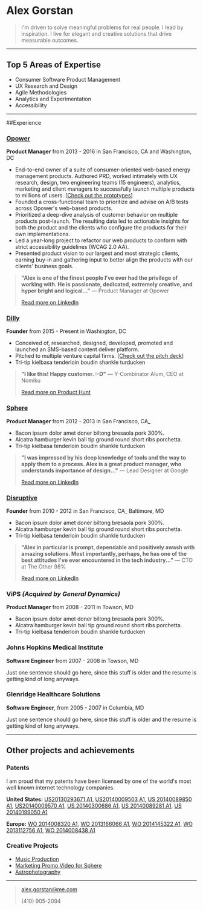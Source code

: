 # Alex Gorstan
>I'm driven to solve meaningful problems for real people. I lead by inspiration. I live for elegant and creative solutions that drive measurable outcomes.

-----------------------------------------------------------------------------------------------
## Top 5 Areas of Expertise
- Consumer Software Product Management
- UX Research and Design
- Agile Methodologies
- Analytics and Experimentation
- Accessibility
-----------------------------------------------------------------------------------------------
##Experience

### [Opower](http://www.opower.com)
**Product Manager** from 2013 - 2016 in San Francisco, CA and Washington, DC

* End-to-end owner of a suite of consumer-oriented web-based energy management products. Authored PRD, worked intimately with UX research, design, two engineering teams (15 engineers), analytics, marketing and client managers to successfully launch multiple products to millions of users. [[Check out the prototypes](https://ux.opower.com/ux-prototypes/)]
* Founded a cross-functional team to prioritize and advise on A/B tests across Opower's web-based products.
* Prioritized a deep-dive analysis of customer behavior on multiple products post-launch. The resulting data led to actionable insights for both the product and the clients who configure the products for their own implementations.
* Led a year-long project to refactor our web products to conform with strict accessibility guidelines (WCAG 2.0 AA).
* Presented product vision to our largest and most strategic clients, earning buy-in and gathering input to better align the products with our clients' business goals.

>**"Alex is one of the finest people I've ever had the privilege of working with. He is passionate, dedicated, extremely creative, and hyper bright and logical..."** — Product Manager at Opower
>
> [Read more on LinkedIn](www.google.com)

### [Dilly](http://www.dilly.co)
**Founder** from 2015 - Present in Washington, DC

* Conceived of, researched, designed, developed, promoted and launched an SMS-based content deliver platform.
* Pitched to multiple venture capital firms. [[Check out the pitch deck](www)]
* Tri-tip kielbasa tenderloin boudin shankle turducken

>**"I like this! Happy customer. :-D"** — Y-Combinator Alum, CEO at Nomiku
>
>  [Read more on Product Hunt](www.google.com)

### [Sphere](http://www.thesphere.com)
**Product Manager** from 2012 - 2013 in San Francisco, CA_
* Bacon ipsum dolor amet doner biltong bresaola pork 300%.
* Alcatra hamburger kevin ball tip ground round short ribs porchetta.
* Tri-tip kielbasa tenderloin boudin shankle turducken

>**"I was impressed by his deep knowledge of tools and the way to apply them to a process. Alex is a great product manager, who understands importance of design..."** — Lead Designer at Google 
>
>[Read more on LinkedIn](www.google.com)

### [Disruptive](http://www.dsrp.tv)
**Founder** from 2010 - 2012 in San Francisco, CA_ Baltimore, MD
* Bacon ipsum dolor amet doner biltong bresaola pork 300%.
* Alcatra hamburger kevin ball tip ground round short ribs porchetta.
* Tri-tip kielbasa tenderloin boudin shankle turducken

>**"Alex in particular is prompt, dependable and positively awash with amazing solutions. Most importantly, perhaps, he has one of the best attitudes I've ever encountered in the tech industry..."** — CTO at The Other 98%
>
>  [Read more on LinkedIn](www.google.com)

### ViPS _(Acquired by General Dynamics)_
**Product Manager** from 2008 - 2011 in Towson, MD

* Bacon ipsum dolor amet doner biltong bresaola pork 300%.
* Alcatra hamburger kevin ball tip ground round short ribs porchetta.
* Tri-tip kielbasa tenderloin boudin shankle turducken

### Johns Hopkins Medical Institute
**Software Engineer** from 2007 - 2008 in Towson, MD

Just one sentence should go here, since this stuff is older and the resume is getting kind of long anyways.
### Glenridge Healthcare Solutions
**Software Engineer**, from 2005 - 2007 in Columbia, MD

Just one sentence should go here, since this stuff is older and the resume is getting kind of long anyways.

-----------------------------------------------------------------------------------------------
## Other projects and achievements
### Patents
I am proud that my patents have been licensed by one of the world's most well known internet technology companies.

**United States:**
[US20130293671 A1](http://appft1.uspto.gov/netacgi/nph-Parser?Sect1=PTO1&Sect2=HITOFF&d=PG01&p=1&u=/netahtml/PTO/srchnum.html&r=1&f=G&l=50&s1=20130293671.PGNR.), [US20140009503 A1](http://appft1.uspto.gov/netacgi/nph-Parser?Sect1=PTO1&Sect2=HITOFF&d=PG01&p=1&u=/netahtml/PTO/srchnum.html&r=1&f=G&l=50&s1=20140009503.PGNR.), [US 20140089850 A1](http://appft1.uspto.gov/netacgi/nph-Parser?Sect1=PTO1&Sect2=HITOFF&d=PG01&p=1&u=/netahtml/PTO/srchnum.html&r=1&f=G&l=50&s1=20140089850.PGNR.), [US20140009570 A1](http://appft1.uspto.gov/netacgi/nph-Parser?Sect1=PTO1&Sect2=HITOFF&d=PG01&p=1&u=/netahtml/PTO/srchnum.html&r=1&f=G&l=50&s1=20140009570.PGNR.), [US 20140300686 A1](http://appft1.uspto.gov/netacgi/nph-Parser?Sect1=PTO1&Sect2=HITOFF&d=PG01&p=1&u=/netahtml/PTO/srchnum.html&r=1&f=G&l=50&s1=20140300686.PGNR.), [US 20140089281 A1](http://appft1.uspto.gov/netacgi/nph-Parser?Sect1=PTO1&Sect2=HITOFF&d=PG01&p=1&u=/netahtml/PTO/srchnum.html&r=1&f=G&l=50&s1=20140089281.PGNR.), [US 20140199050 A1](http://appft1.uspto.gov/netacgi/nph-Parser?Sect1=PTO1&Sect2=HITOFF&d=PG01&p=1&u=/netahtml/PTO/srchnum.html&r=1&f=G&l=50&s1=20140199050.PGNR.)

**Europe:**
[WO 2014008320 A1](https://www.google.com/patents/WO2014008320A1?cl=en&dq=gorstan&hl=en&sa=X&ved=0ahUKEwi60IHAr__LAhUGmR4KHSIDBN8Q6AEIWzAJ), [WO 2013166066 A1](https://www.google.com/patents/WO2013166066A1?cl=en&dq=gorstan&hl=en&sa=X&ved=0ahUKEwi60IHAr__LAhUGmR4KHSIDBN8Q6AEIPzAF), [WO 2014145322 A1](https://www.google.com/patents/WO2014145322A1?cl=en&dq=gorstan&hl=en&sa=X&ved=0ahUKEwi60IHAr__LAhUGmR4KHSIDBN8Q6AEIRjAG), [WO 2013112756 A1](https://www.google.com/patents/WO2013112756A1?cl=en&dq=gorstan&hl=en&sa=X&ved=0ahUKEwjdoteXs__LAhXMsh4KHYwvB-Q4ChDoAQgbMAA), [WO 2014008438 A1](https://www.google.com/patents/WO2014008438A1?cl=en&dq=gorstan&hl=en&sa=X&ved=0ahUKEwjdoteXs__LAhXMsh4KHYwvB-Q4ChDoAQgiMAE)

### Creative Projects
* [Music Production](https://soundcloud.com/electricvegetable)
* [Marketing Promo Video for Sphere](https://vimeo.com/69777169)
* [Astrophotography](https://500px.com/alexgorstan)

---
> [alex.gorstan@me.com](mailto:alex.gorstan@me.com)
> 
> (410) 905-2094
